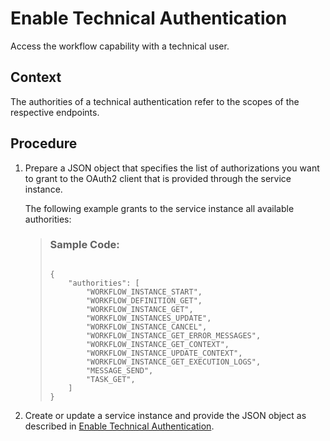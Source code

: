 <!-- loiobcd3cc9839dc405aa29337702ab0a320 -->

# Enable Technical Authentication

Access the workflow capability with a technical user.



## Context

The authorities of a technical authentication refer to the scopes of the respective endpoints.



<a name="loiobcd3cc9839dc405aa29337702ab0a320__steps_ivf_hqs_zhb"/>

## Procedure

1.  Prepare a JSON object that specifies the list of authorizations you want to grant to the OAuth2 client that is provided through the service instance.

    The following example grants to the service instance all available authorities:

    > ### Sample Code:  
    > ```lang-json
    > 
    > {
    >     "authorities": [
    >         "WORKFLOW_INSTANCE_START",
    >         "WORKFLOW_DEFINITION_GET",
    >         "WORKFLOW_INSTANCE_GET",
    >         "WORKFLOW_INSTANCES_UPDATE",
    >         "WORKFLOW_INSTANCE_CANCEL",
    >         "WORKFLOW_INSTANCE_GET_ERROR_MESSAGES",
    >         "WORKFLOW_INSTANCE_GET_CONTEXT",
    >         "WORKFLOW_INSTANCE_UPDATE_CONTEXT",
    >         "WORKFLOW_INSTANCE_GET_EXECUTION_LOGS",
    >         "MESSAGE_SEND",
    >         "TASK_GET",
    >     ]
    > }
    > 
    > ```

2.  Create or update a service instance and provide the JSON object as described in [Enable Technical Authentication](https://help.sap.com/viewer/e157c391253b4ecd93647bf232d18a83/Cloud/en-US/c74f5ff9065b4baeb700d033602ef1d9.html).


